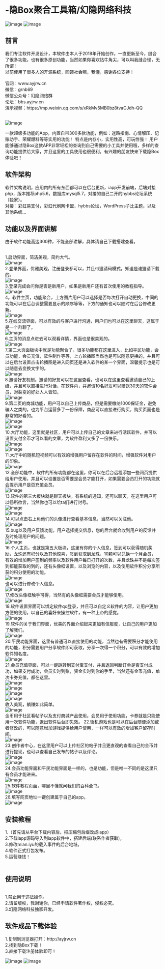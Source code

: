 # -隐Box聚合工具箱/幻隐网络科技
![image](https://github.com/user-attachments/assets/c410116f-ee8f-4d33-be11-84e68f14722c)
![image](https://github.com/user-attachments/assets/40ec139d-b56d-4a83-8046-adf6c92d1ecb)

<h2>前言</h2>
我们专注软件开发设计，本软件由本人于2018年开始创作，一直更新至今，缝合了很多功能，也有很多原创功能，当然如果你喜欢钻牛角尖，可以叫我缝合怪，无所谓！<br>以前使用了很多人的开源系统，回馈社会嘛，我懂，感谢各位支持！<br><br>
官网：www.ayjrw.cn <br>
微信：grnb69<br>
微信公众号：幻隐网络群<br>
论坛：bbs.ayjrw.cn <br>
演示视频：https://mp.weixin.qq.com/s/xRkMv5MB0bz8tvaCJdh-QQ<br><br>

![image](https://github.com/user-attachments/assets/e78c44ca-0009-4fd0-92ff-f34dce2e2770)

一款超级多功能的App，内置自带300多款功能，例如：迷路指南、心情解压、记账助手、荣耀爆料等等实用的功能！ 特点是内存小，实用性高，可玩性强！ 用户能够通过隐Box这款APP非常轻松的查询到自己需要的小工具并使用哦，多样的查询功能提供给大家，并且这里的工具使用也很便利，有兴趣的朋友快来下载隐Box体验吧！

<h2>软件架构</h2>
软件架构说明，应用内的所有东西都可以在后台更新，iapp开发前端，后端对接php，版本推荐php5.6，数据库mysql5.7，对接的自己二开的hybbs论坛系统（独家）。<br>
对接：彩虹易支付，彩虹代刷网卡盟，hybbs论坛，WordPress子比主题，以及其他系统…
<h2>功能以及界面讲解</h2>
由于软件功能高达300种，不能全部讲解，具体请自己下载搭建查看。<br><br>

1.启动界面，简洁美观，简约大气。<br>
![image](https://github.com/user-attachments/assets/4a4bee6a-26ae-47f2-8e4e-6323ada901c7)<br>
2.登录界面，优雅美观，注册登录都可以，并且带邀请码模式，知道是谁邀请下载的。<br>
![image](https://github.com/user-attachments/assets/9929ec9e-df5d-4823-bdd5-aa0f1d33deff)<br>
3.登录完成会问你是否是新用户，如果是新用户还有首次使用的教程指导。<br>
![image](https://github.com/user-attachments/assets/8a04b2fa-dfbc-44a8-b285-ee6847d0e179)<br>
4。软件主页，功能聚合，上方图片用户可以选择是否每次打开自动更换，中间的功能可以在后台调整需要显示的顺序等等，下方的通知也可以随时在后台修改更新。<br>
![image](https://github.com/user-attachments/assets/dc0bb926-7ac8-43a3-b3b3-2957e2081b1c)<br>
5.在线交流界面，可以有效的与客户进行沟通，用户们也可以在这里聊天，这属于是一个群聊了。<br>
![image](https://github.com/user-attachments/assets/c3e6595b-5590-4319-9da1-5564e15cf449)<br>
6.主页的消息点进去可以观看详情，界面也是很美观的。<br>
![image](https://github.com/user-attachments/assets/1ac05cab-c7cc-46be-a7ec-9cba63566904)<br>
7.第二大页面板块中就是功能聚合了，很多功能都在这里进入，比如平民功能，会员功能，会员充值，软件制作等等，上方轮播图当然也是可以随意更换的，并且可以在后台设置点击轮播图是进入网页还是进入软件的某一个界面，温馨提示也是可以随意去变换文字的。<br>
![image](https://github.com/user-attachments/assets/805188fb-5870-4a6d-abd2-1908f1af8ab8)<br>
8.邀请好友机制，邀请的好友可以在这里查看，也可以在这里查看邀请自己的上级，并且可以直接进行对话，在软件内，并邀请10名好友可以赠送30天的软件会员，对裂变的好处人人皆知。<br>
![image](https://github.com/user-attachments/assets/0fdd23ce-6dd5-4861-9d76-9f6e328a3457)<br>
9.第二页的商城功能，用户可以自己上传商品，但是需要缴纳1000保证金，避免骗人之类的，也为平台运营多了一份保障，商品可以直接进行购买，购买页面也是非常的好看的。<br>
![image](https://github.com/user-attachments/assets/2235ee91-035f-4489-9461-62365a5f61fc)<br>
![image](https://github.com/user-attachments/assets/70b526ac-1277-4a80-ac40-8d6857671831)<br>
10.大厅功能，这里就是社区，用户可以上传自己的文章来进行活跃软件，并可以设置支付金币才可以看的文章，为软件盈利又多了一份快乐。<br>
![image](https://github.com/user-attachments/assets/629bc1ad-d165-4cf8-aff7-d94c3792f97f)<br>
![image](https://github.com/user-attachments/assets/b2e4a7c9-43d3-4ed4-998b-b9050596f6ea)<br>
11.大厅中的随机短视频可以有效的增强用户留存在软件的时间，增强软件对用户的印象。<br>
![image](https://github.com/user-attachments/assets/994bf032-b22d-4c83-b243-60c5e41c90fc)<br>
12.全部功能中，软件的所有功能都在这里，你可以在后台远程添加一些网页提供给用户使用，并且可以设置是否需要是会员才能打开，如果需要会员打开的功能就会提示用户是否充值会员。<br>
![image](https://github.com/user-attachments/assets/0681227e-166e-4853-ac06-a251c94a62ee)<br>
13.软件的第三大板块就是聊天板块，有系统的通知，还可以聊天，在这里用户可以畅所欲言，当然你也可以给ta们进行封号。<br>
![image](https://github.com/user-attachments/assets/ba3ea249-a3f8-4b9d-9f14-ac6b837d5d21)<br>
![image](https://github.com/user-attachments/assets/81e9fc7a-86a4-40dd-a6a6-35e474c76493)<br>
14.可以点击右上角他们的头像进行查看基本信息，当然可以关注他。<br>
![image](https://github.com/user-attachments/assets/bc0b3ad5-c3d6-4fe5-ac5a-df200c31a8bc)<br>
15.bug以及用户反馈功能，用户选择提交信息，您的后台就会收到用户的反馈并及时处理用户的问题。<br>
![image](https://github.com/user-attachments/assets/3129e960-2df4-4e8b-8ea1-1aef58ee8567)<br>
16.个人主页，也就是第五大板块，这里有你的个人信息，签到可以获得随机奖励，龙珠还有积分以及其他惊喜，签到获取到龙珠，10颗可以兑换一个月会员，有效的增加用户签到的频率以及软件用户每日打开的次数，并且龙珠并不是每次签到都能获取的到的，还有头像框设置，以及浏览的内容，以及使用软件积分分享所获的积分使用的功能。<br>
![image](https://github.com/user-attachments/assets/afd678cd-2c15-4b42-adc5-bad43a29c65c)<br>
也可以进行修改个人信息。<br>
![image](https://github.com/user-attachments/assets/736c322a-aa48-455b-b3a5-97f7a2467a7b)<br>
17.修改头像框触手可得，当然有的头像框需要会员才能够使用。<br>
![image](https://github.com/user-attachments/assets/8f2c82b1-5a08-41ca-9894-c8eac10c6ecf)<br>
18.软件设置界面可以绑定软件qq登录，并且可以自定义软件的内容，让用户更加方便的使用，以自己的喜好来操控软件，有一种上帝的感觉。<br>
![image](https://github.com/user-attachments/assets/ad8b51b5-4b77-4f0c-8cfe-7f0fe64f418b)<br>
19.软件的关于我们界面，优美的界面介绍起来更加有信服度，让自己的用户更加了解我们。<br>
![image](https://github.com/user-attachments/assets/b7e79739-a7a5-4fa2-a210-7c1a5d1e8d1e)<br>
20.平民功能界面，这里有普通可以直接使用的功能，当然也有需要积分才能使用的功能，积分需要用户分享软件即可获取，分享一次得一个积分，可以有效的增加软件知名度。<br>
![image](https://github.com/user-attachments/assets/f3aaad6d-f231-40d4-8932-29a2ac876e62)<br>
21.会员充值界面，可以一键跳转到支付宝支付，并且返回判断订单是否支付成功，如果支付成功，会员实时到账，资金实时到你的手里，当然还有金币充值，单次卡券充值，都在这里。<br>
![image](https://github.com/user-attachments/assets/e50746e4-a905-4075-9b54-04abbe911f15)<br>
![image](https://github.com/user-attachments/assets/525d0771-1ef5-4b4e-b32d-889bc7d642c4)<br>
![image](https://github.com/user-attachments/assets/6dbb2037-5769-418f-886c-9546213a45c8)<br>
![image](https://github.com/user-attachments/assets/fbfc6b9a-4894-446b-9027-971d2355c1ae)<br>
收入美观，躺赚如此简单。<br>
![image](https://github.com/user-attachments/assets/3e10d270-c85c-4b35-b794-ecbd7b05b346)<br>
金币用于社区看帖子以及支付商城产品使用，会员用于使用功能，卡券就是只能使用一次软件功能，退出软件后台即失效。 22.街机游戏也是可以在后台随便添加或者修改的，可以随意增加游戏提供给用户使用，一样可以有效的增加客户留存时间。<br>
![image](https://github.com/user-attachments/assets/e4c2b09d-316c-475e-85a6-fd3630e3c7d8)<br>
23.创作者中心，在这里用户可以上传社区的帖子并且更直观的查看自己的金币并进行提现，也可以查看自己发布的帖子以及评论。<br>
![image](https://github.com/user-attachments/assets/1e144e45-df43-4d6b-99a9-e85c9b08c35e)<br>
![image](https://github.com/user-attachments/assets/95e8467d-497a-483e-aee1-926e1df87d3a)<br>
24.会员功能界面和平民功能界面是一样的，也是功能，但是唯一不同的是这里只有会员才能进来。<br>
![image](https://github.com/user-attachments/assets/c58ebb2c-cf32-4beb-bc22-ddf4db9eb649)<br>
25.软件教程页面，哪里不懂就问我们的百科全书。<br>
![image](https://github.com/user-attachments/assets/01b0e297-1436-4b0c-9654-e1b8e3944573)<br>
26.填写网页地址一键创建属于自己的app。<br>
![image](https://github.com/user-attachments/assets/930a54d2-7b45-41c5-8d7e-c52c5f0d8438)
<h2>安装教程</h2>
1.（首先请从平台下载内容后，把压缩包后缀改成iapp）<br>
2.下载iapp源码导入到iapp软件中，搭建后端(联系作者获取)。<br>
3.修改mian.iyu的载入事件的后台地址。<br>
4.软件正式打包发布。<br>
5.运营赚钱！<br><br>
<h2>使用说明</h2><br>
1.禁止用于违法操作。<br>
2.请留版权，我谢谢你，已经申请软件著作权，侵权必究。<br>
3.幻隐网络科技独家开发。
<h2>软件成品下载体验</h2>
1.复制到浏览器打开：http://ayjrw.cn<br>
2.找到隐Box下载！<br>
3.直接下载注册体验即可！<br>

![image](https://github.com/user-attachments/assets/8fd17b4a-958e-4c77-9751-041453973b8b)
![image](https://github.com/user-attachments/assets/d9e67e8a-af98-4c61-b8b5-7421a57d1f76)
